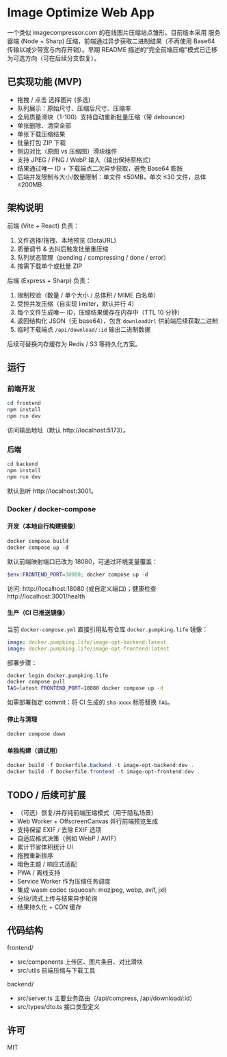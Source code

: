 # Image Optimize Web App

一个类似 imagecompressor.com 的在线图片压缩站点雏形。目前版本采用 服务器端 (Node + Sharp) 压缩，前端通过异步获取二进制结果（不再使用 Base64 传输以减少带宽与内存开销）。早期 README 描述的“完全前端压缩”模式已迁移为可选方向（可在后续分支恢复）。

## 已实现功能 (MVP)

- 拖拽 / 点击 选择图片 (多选)
- 队列展示：原始尺寸、压缩后尺寸、压缩率
- 全局质量滑块（1-100）支持自动重新批量压缩（带 debounce）
- 单张删除、清空全部
- 单张下载压缩结果
- 批量打包 ZIP 下载
- 侧边对比（原图 vs 压缩图）滑块组件
- 支持 JPEG / PNG / WebP 输入（输出保持原格式）
- 结果通过唯一 ID + 下载端点二次异步获取，避免 Base64 膨胀
- 后端并发限制与大小/数量限制：单文件 ≤50MB，单次 ≤30 文件，总体 ≤200MB

## 架构说明

前端 (Vite + React) 负责：
1. 文件选择/拖拽、本地预览 (DataURL)
2. 质量调节 & 去抖后触发批量重压缩
3. 队列状态管理（pending / compressing / done / error）
4. 按需下载单个或批量 ZIP

后端 (Express + Sharp) 负责：
1. 限制校验（数量 / 单个大小 / 总体积 / MIME 白名单）
2. 受控并发压缩（自实现 limiter，默认并行 4）
3. 每个文件生成唯一 ID，压缩结果缓存在内存中（TTL 10 分钟）
4. 返回结构化 JSON（无 base64），包含 `downloadUrl` 供前端后续获取二进制
5. 临时下载端点 `/api/download/:id` 输出二进制数据

后续可替换内存缓存为 Redis / S3 等持久化方案。

## 运行

### 前端开发
```powershell
cd frontend
npm install
npm run dev
```
访问输出地址（默认 http://localhost:5173）。

### 后端
```powershell
cd backend
npm install
npm run dev
```
默认监听 http://localhost:3001。

### Docker / docker-compose

#### 开发（本地自行构建镜像）
```powershell
docker compose build
docker compose up -d
```
默认前端映射端口已改为 18080，可通过环境变量覆盖：
```powershell
$env:FRONTEND_PORT=30080; docker compose up -d
```
访问: http://localhost:18080 (或自定义端口)；健康检查 http://localhost:3001/health

#### 生产（CI 已推送镜像）
当前 `docker-compose.yml` 直接引用私有仓库 `docker.pumpking.life` 镜像：
```yaml
image: docker.pumpking.life/image-opt-backend:latest
image: docker.pumpking.life/image-opt-frontend:latest
```
部署步骤：
```bash
docker login docker.pumpking.life
docker compose pull
TAG=latest FRONTEND_PORT=18080 docker compose up -d
```
如需部署指定 commit：将 CI 生成的 `sha-xxxx` 标签替换 `TAG`。

#### 停止与清理
```powershell
docker compose down
```

#### 单独构建（调试用）
```powershell
docker build -f Dockerfile.backend -t image-opt-backend:dev .
docker build -f Dockerfile.frontend -t image-opt-frontend:dev .
```

## TODO / 后续可扩展

- （可选）恢复/并存纯前端压缩模式（用于隐私场景）
- Web Worker + OffscreenCanvas 并行前端预览生成
- 支持保留 EXIF / 去除 EXIF 选项
- 自适应格式决策（例如 WebP / AVIF）
- 累计节省体积统计 UI
- 拖拽重新排序
- 暗色主题 / 响应式适配
- PWA / 离线支持
- Service Worker 作为压缩任务调度
- 集成 wasm codec (squoosh: mozjpeg, webp, avif, jxl)
- 分块/流式上传与结果异步轮询
- 结果持久化 + CDN 缓存

## 代码结构

frontend/
- src/components 上传区、图片条目、对比滑块
- src/utils 前端压缩与下载工具

backend/
- src/server.ts 主要业务路由（/api/compress, /api/download/:id）
- src/types/dto.ts 接口类型定义

## 许可

MIT
